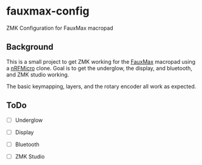 # fauxmax-config
ZMK Configuration for FauxMax macropad

## Background
This is a small project to get ZMK working for the [FauxMax](https://mechboards.co.uk/products/romac-macro-pad) macropad using a [nRFMicro](https://github.com/joric/nrfmicro/wiki/ALternatives) clone.  Goal is to get the underglow, the display, and bluetooth, and ZMK studio working.

The basic keymapping, layers, and the rotary encoder all work as expected.

## ToDo
  * [ ] Underglow
  * [ ] Display
  * [ ] Bluetooth
  * [ ] ZMK Studio

